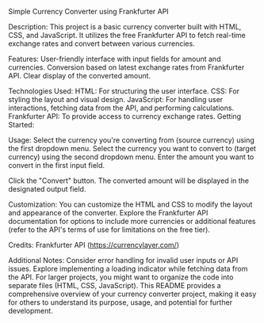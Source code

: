 Simple Currency Converter using Frankfurter API


Description:
This project is a basic currency converter built with HTML, CSS, and JavaScript. It utilizes the free Frankfurter API to fetch real-time exchange rates and convert between various currencies.


Features:
User-friendly interface with input fields for amount and currencies.
Conversion based on latest exchange rates from Frankfurter API.
Clear display of the converted amount.


Technologies Used:
HTML: For structuring the user interface.
CSS: For styling the layout and visual design.
JavaScript: For handling user interactions, fetching data from the API, and performing calculations.
Frankfurter API: To provide access to currency exchange rates.
Getting Started:


Usage:
Select the currency you're converting from (source currency) using the first dropdown menu.
Select the currency you want to convert to (target currency) using the second dropdown menu.
Enter the amount you want to convert in the first input field.

Click the "Convert" button.
The converted amount will be displayed in the designated output field.


Customization:
You can customize the HTML and CSS to modify the layout and appearance of the converter.
Explore the Frankfurter API documentation for options to include more currencies or additional features (refer to the API's terms of use for limitations on the free tier).


Credits:
Frankfurter API (https://currencylayer.com/)


Additional Notes:
Consider error handling for invalid user inputs or API issues.
Explore implementing a loading indicator while fetching data from the API.
For larger projects, you might want to organize the code into separate files (HTML, CSS, JavaScript).
This README provides a comprehensive overview of your currency converter project, making it easy for others to understand its purpose, usage, and potential for further development.

